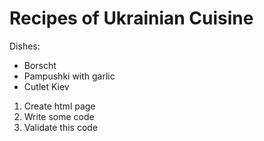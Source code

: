 
# Recipes of Ukrainian Cuisine

Dishes:

- Borscht 
- Pampushki with garlic
- Cutlet Kiev

1. Create html page
2. Write some code
3. Validate this code 
